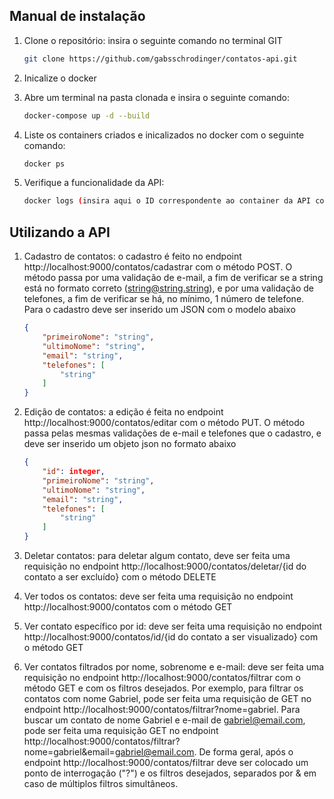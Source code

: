 ## Manual de instalação

1. Clone o repositório: insira o seguinte comando no terminal GIT
    ```sh
    git clone https://github.com/gabsschrodinger/contatos-api.git
    ```

2. Inicalize o docker

3. Abre um terminal na pasta clonada e insira o seguinte comando:
    ```sh
    docker-compose up -d --build
    ```

4. Liste os containers criados e inicalizados no docker com o seguinte comando:
    ```sh
    docker ps
    ```

5. Verifique a funcionalidade da API:
    ```sh
    docker logs (insira aqui o ID correspondente ao container da API contatos)
    ```



## Utilizando a API

1. Cadastro de contatos: o cadastro é feito no endpoint http://localhost:9000/contatos/cadastrar com o método POST. O método passa por uma validação de e-mail, a fim de verificar se a string está no formato correto (string@string.string), e por uma validação de telefones, a fim de verificar se há, no mínimo, 1 número de telefone. Para o cadastro deve ser inserido um JSON com o modelo abaixo
    ```json
    {
        "primeiroNome": "string",
        "ultimoNome": "string",
        "email": "string",
        "telefones": [
            "string"
        ]
    }
    ```

2. Edição de contatos: a edição é feita no endpoint http://localhost:9000/contatos/editar com o método PUT. O método passa pelas mesmas validações de e-mail e telefones que o cadastro, e deve ser inserido um objeto json no formato abaixo
    ```json
    {
        "id": integer,
        "primeiroNome": "string",
        "ultimoNome": "string",
        "email": "string",
        "telefones": [
            "string"
        ]
    }
    ```

3. Deletar contatos: para deletar algum contato, deve ser feita uma requisição no endpoint http://localhost:9000/contatos/deletar/{id do contato a ser excluído} com o método DELETE

4. Ver todos os contatos: deve ser feita uma requisição no endpoint http://localhost:9000/contatos com o método GET

5. Ver contato específico por id: deve ser feita uma requisição no endpoint http://localhost:9000/contatos/id/{id do contato a ser visualizado} com o método GET

6. Ver contatos filtrados por nome, sobrenome e e-mail: deve ser feita uma requisição no endpoint http://localhost:9000/contatos/filtrar com o método GET e com os filtros desejados. Por exemplo, para filtrar os contatos com nome Gabriel, pode ser feita uma requisição de GET no endpoint http://localhost:9000/contatos/filtrar?nome=gabriel. Para buscar um contato de nome Gabriel e e-mail de gabriel@email.com, pode ser feita uma requisição GET no endpoint http://localhost:9000/contatos/filtrar?nome=gabriel&email=gabriel@email.com. De forma geral, após o endpoint http://localhost:9000/contatos/filtrar deve ser colocado um ponto de interrogação ("?") e os filtros desejados, separados por & em caso de múltiplos filtros simultâneos.